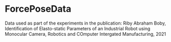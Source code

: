 # ForcePoseData
Data used as part of the experiments in the publication: 
Riby Abraham Boby, Identification of Elasto-static Parameters of an Industrial Robot using Monocular Camera, Robotics and COmputer Intergated Manufacturing, 2021
